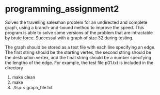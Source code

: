 # programming_assignment2

Solves the travelling salesman problem for an undirected and complete graph, using a branch-and-bound method to improve the speed. This program is able
to solve some versions of the problem that are intractable by brute force. Successul with a graph of size 32
during testing. 

The graph should be stored as a text file with each line specifying an edge. The first string should be the starting vertex, the second string should be the destination vertex, and the final string should be a number specifying the lengtho of the edge. For example, the test file p01.txt is included in the directory

1. make clean
2. make
3. ./tsp < graph_file.txt

